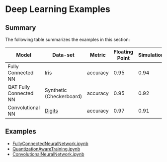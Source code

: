 # Deep Learning Examples

## Summary

The following table summarizes the examples in this section:

| Model                  | Data-set                                                                                      | Metric   | Floating Point | Simulation | FHE  |
| ---------------------- | --------------------------------------------------------------------------------------------- | -------- | -------------- | ---------- | ---- |
| Fully Connected NN     | [Iris](https://www.openml.org/d/61)                                                           | accuracy | 0.95           | 0.94       | 0.94 |
| QAT Fully Connected NN | Synthetic (Checkerboard)                                                                      | accuracy | 0.95           | 0.92       | 0.92 |
| Convolutional NN       | [Digits](https://scikit-learn.org/stable/modules/generated/sklearn.datasets.load_digits.html) | accuracy | 0.97           | 0.91       | 0.91 |

## Examples

- [FullyConnectedNeuralNetwork.ipynb](https://github.com/zama-ai/concrete-ml/blob/release/0.4.x/docs/advanced_examples/FullyConnectedNeuralNetwork.ipynb)
- [QuantizationAwareTraining.ipynb](https://github.com/zama-ai/concrete-ml/blob/release/0.4.x/docs/advanced_examples/QuantizationAwareTraining.ipynb)
- [ConvolutionalNeuralNetwork.ipynb](https://github.com/zama-ai/concrete-ml/blob/release/0.4.x/docs/advanced_examples/ConvolutionalNeuralNetwork.ipynb)
